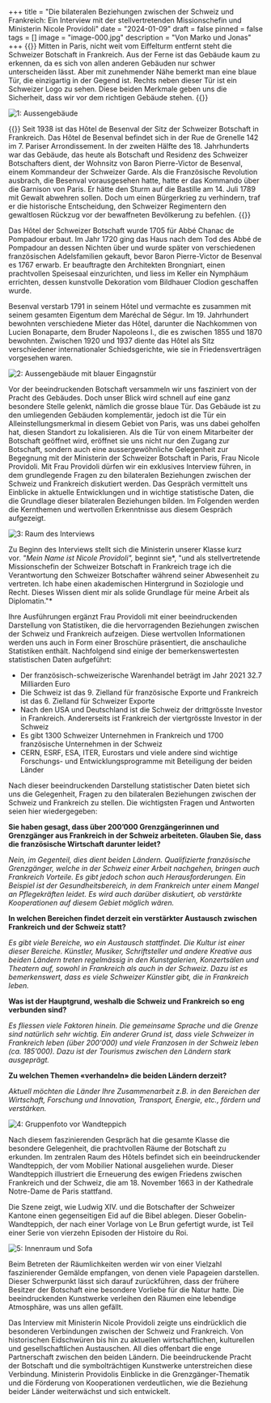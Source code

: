 +++
title = "Die bilateralen Beziehungen zwischen der Schweiz und Frankreich: Ein Interview mit der stellvertretenden Missionschefin und Ministerin Nicole Providoli"
date = "2024-01-09"
draft = false
pinned = false
tags = []
image = "image-000.jpg"
description = "Von Marko und Jonas"
+++
{{<lead>}}
Mitten in Paris, nicht weit vom Eiffelturm entfernt steht die Schweizer Botschaft in Frankreich. Aus der Ferne ist das Gebäude kaum zu erkennen, da es sich von allen anderen Gebäuden nur schwer unterscheiden lässt. Aber mit zunehmender Nähe bemerkt man eine blaue Tür, die einzigartig in der Gegend ist. Rechts neben dieser Tür ist ein Schweizer Logo zu sehen. Diese beiden Merkmale geben uns die Sicherheit, dass wir vor dem richtigen Gebäude stehen.
{{</lead>}}

![1: Aussengebäude](image-000.jpg)

{{<box>}}
Seit 1938 ist das Hôtel de Besenval der Sitz der Schweizer Botschaft in Frankreich. Das Hôtel de Besenval befindet sich in der Rue de Grenelle 142 im 7. Pariser Arrondissement. In der zweiten Hälfte des 18. Jahrhunderts war das Gebäude, das heute als Botschaft und Residenz des Schweizer Botschafters dient, der Wohnsitz von Baron Pierre-Victor de Besenval, einem Kommandeur der Schweizer Garde. Als die Französische Revolution ausbrach, die Besenval vorausgesehen hatte, hatte er das Kommando über die Garnison von Paris. Er hätte den Sturm auf die Bastille am 14. Juli 1789 mit Gewalt abwehren sollen. Doch um einen Bürgerkrieg zu verhindern, traf er die historische Entscheidung, den Schweizer Regimentern den gewaltlosen Rückzug vor der bewaffneten Bevölkerung zu befehlen.
{{</box>}}

Das Hôtel der Schweizer Botschaft wurde 1705 für Abbé Chanac de Pompadour erbaut. Im Jahr 1720 ging das Haus nach dem Tod des Abbé de Pompadour an dessen Nichten über und wurde später von verschiedenen französischen Adelsfamilien gekauft, bevor Baron Pierre-Victor de Besenval es 1767 erwarb. Er beauftragte den Architekten Brongniart, einen prachtvollen Speisesaal einzurichten, und liess im Keller ein Nymphäum errichten, dessen kunstvolle Dekoration vom Bildhauer Clodion geschaffen wurde. 

Besenval verstarb 1791 in seinem Hôtel und vermachte es zusammen mit seinem gesamten Eigentum dem Maréchal de Ségur. Im 19. Jahrhundert bewohnten verschiedene Mieter das Hôtel, darunter die Nachkommen von Lucien Bonaparte, dem Bruder Napoleons I., die es zwischen 1855 und 1870 bewohnten. Zwischen 1920 und 1937 diente das Hôtel als Sitz verschiedener internationaler Schiedsgerichte, wie sie in Friedensverträgen vorgesehen waren.

![2: Aussengebäude mit blauer Eingagnstür](image-003.jpg)

Vor der beeindruckenden Botschaft versammeln wir uns fasziniert von der Pracht des Gebäudes. Doch unser Blick wird schnell auf eine ganz besondere Stelle gelenkt, nämlich die grosse blaue Tür. Das Gebäude ist zu den umliegenden Gebäuden komplementär, jedoch ist die Tür ein Alleinstellungsmerkmal in diesem Gebiet von Paris, was uns dabei geholfen hat, diesen Standort zu lokalisieren. Als die Tür von einem Mitarbeiter der Botschaft geöffnet wird, eröffnet sie uns nicht nur den Zugang zur Botschaft, sondern auch eine aussergewöhnliche Gelegenheit zur Begegnung mit der Ministerin der Schweizer Botschaft in Paris, Frau Nicole Providoli. Mit Frau Providoli dürfen wir ein exklusives Interview führen, in dem grundlegende Fragen zu den bilateralen Beziehungen zwischen der Schweiz und Frankreich diskutiert werden. Das Gespräch vermittelt uns Einblicke in aktuelle Entwicklungen und in wichtige statistische Daten, die die Grundlage dieser bilateralen Beziehungen bilden. Im Folgenden werden die Kernthemen und wertvollen Erkenntnisse aus diesem Gespräch aufgezeigt.

![3: Raum des Interviews](image-006.jpg)

Zu Beginn des Interviews stellt sich die Ministerin unserer Klasse kurz vor. *"Mein Name ist Nicole Providoli",* beginnt sie*, "und als stellvertretende Missionschefin der Schweizer Botschaft in Frankreich trage ich die Verantwortung den Schweizer Botschafter während seiner Abwesenheit zu vertreten. Ich habe einen akademischen Hintergrund in Soziologie und Recht. Dieses Wissen dient mir als solide Grundlage für meine Arbeit als Diplomatin."*

Ihre Ausführungen ergänzt Frau Providoli mit einer beeindruckenden Darstellung von Statistiken, die die hervorragenden Beziehungen zwischen der Schweiz und Frankreich aufzeigen. Diese wertvollen Informationen werden uns auch in Form einer Broschüre präsentiert, die anschauliche Statistiken enthält. Nachfolgend sind einige der bemerkenswertesten statistischen Daten aufgeführt:

* Der französisch-schweizerische Warenhandel beträgt im Jahr 2021 32.7 Milliarden Euro
* Die Schweiz ist das 9. Zielland für französische Exporte und Frankreich ist das 6. Zielland für Schweizer Exporte
* Nach den USA und Deutschland ist die Schweiz der drittgrösste Investor in Frankreich. Andererseits ist Frankreich der viertgrösste Investor in der Schweiz
* Es gibt 1300 Schweizer Unternehmen in Frankreich und 1700 französische Unternehmen in der Schweiz
* CERN, ESRF, ESA, ITER, Eurostars und viele andere sind wichtige Forschungs- und Entwicklungsprogramme mit Beteiligung der beiden Länder

Nach dieser beeindruckenden Darstellung statistischer Daten bietet sich uns die Gelegenheit, Fragen zu den bilateralen Beziehungen zwischen der Schweiz und Frankreich zu stellen. Die wichtigsten Fragen und Antworten seien hier wiedergegeben:

**Sie haben gesagt, dass über 200’000 Grenzgängerinnen und Grenzgänger aus Frankreich in der Schweiz arbeiteten. Glauben Sie, dass die französische Wirtschaft darunter leidet?**

*Nein, im Gegenteil, dies dient beiden Ländern. Qualifizierte französische Grenzgänger, welche in der Schweiz einer Arbeit nachgehen, bringen auch Frankreich Vorteile. Es gibt jedoch schon auch Herausforderungen. Ein Beispiel ist der Gesundheitsbereich, in dem Frankreich unter einem Mangel an Pflegekräften leidet. Es wird auch darüber diskutiert, ob verstärkte Kooperationen auf diesem Gebiet möglich wären.*

**In welchen Bereichen findet derzeit ein verstärkter Austausch zwischen Frankreich und der Schweiz statt?**

*Es gibt viele Bereiche, wo ein Austausch stattfindet. Die Kultur ist einer dieser Bereiche. Künstler, Musiker, Schriftsteller und andere Kreative aus beiden Ländern treten regelmässig in den Kunstgalerien, Konzertsälen und Theatern auf, sowohl in Frankreich als auch in der Schweiz. Dazu ist es bemerkenswert, dass es viele Schweizer Künstler gibt, die in Frankreich leben.*

**Was ist der Hauptgrund, weshalb die Schweiz und Frankreich so eng verbunden sind?**

*Es fliessen viele Faktoren hinein. Die gemeinsame Sprache und die Grenze sind natürlich sehr wichtig. Ein anderer Grund ist, dass viele Schweizer in Frankreich leben (über 200'000) und viele Franzosen in der Schweiz leben (ca. 185’000). Dazu ist der Tourismus zwischen den Ländern stark ausgeprägt.*

**Zu welchen Themen «verhandeln» die beiden Ländern derzeit?**

*Aktuell möchten die Länder Ihre Zusammenarbeit z.B. in den Bereichen der Wirtschaft, Forschung und Innovation, Transport, Energie, etc., fördern und verstärken.*

![4: Gruppenfoto vor Wandteppich](image-012.jpg)

Nach diesem faszinierenden Gespräch hat die gesamte Klasse die besondere Gelegenheit, die prachtvollen Räume der Botschaft zu erkunden. Im zentralen Raum des Hôtels befindet sich ein beeindruckender Wandteppich, der vom Mobilier National ausgeliehen wurde. Dieser Wandteppich illustriert die Erneuerung des ewigen Friedens zwischen Frankreich und der Schweiz, die am 18. November 1663 in der Kathedrale Notre-Dame de Paris stattfand.

Die Szene zeigt, wie Ludwig XIV. und die Botschafter der Schweizer Kantone einen gegenseitigen Eid auf die Bibel ablegen. Dieser Gobelin-Wandteppich, der nach einer Vorlage von Le Brun gefertigt wurde, ist Teil einer Serie von vierzehn Episoden der Histoire du Roi.

![5: Innenraum und Sofa](image-009.jpg)

Beim Betreten der Räumlichkeiten werden wir von einer Vielzahl faszinierender Gemälde empfangen, von denen viele Papageien darstellen. Dieser Schwerpunkt lässt sich darauf zurückführen, dass der frühere Besitzer der Botschaft eine besondere Vorliebe für die Natur hatte. Die beeindruckenden Kunstwerke verleihen den Räumen eine lebendige Atmosphäre, was uns allen gefällt.

Das Interview mit Ministerin Nicole Providoli zeigte uns eindrücklich die besonderen Verbindungen zwischen der Schweiz und Frankreich. Von historischen Eidschwüren bis hin zu aktuellen wirtschaftlichen, kulturellen und gesellschaftlichen Austauschen. All dies offenbart die enge Partnerschaft zwischen den beiden Ländern. Die beeindruckende Pracht der Botschaft und die symbolträchtigen Kunstwerke unterstreichen diese Verbindung. Ministerin Providolis Einblicke in die Grenzgänger-Thematik und die Förderung von Kooperationen verdeutlichen, wie die Beziehung beider Länder weiterwächst und sich entwickelt.